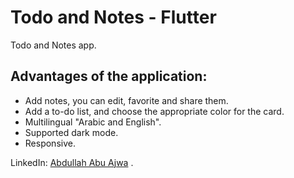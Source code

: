 # Todo and Notes - Flutter

Todo and Notes app.


## Advantages of the application:
- Add notes, you can edit, favorite and share them.
- Add a to-do list, and choose the appropriate color for the card.
- Multilingual "Arabic and English".
- Supported dark mode.
- Responsive.


LinkedIn: [Abdullah Abu Ajwa](https://www.linkedin.com/in/abdullahabuajwa/) .



